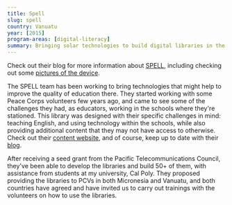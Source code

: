 ```yaml
---
title: Spell
slug: spell
country: Vanuatu
year: [2015]
program-areas: [digital-literacy]
summary: Bringing solar technologies to build digital libraries in the Pacific islands.
---
```


Check out their blog for more information about [SPELL](http://solarspell.org/), including checking out some [pictures of the device](http://ict4dviewsfromthefield.wordpress.com/).

The SPELL team has been working to bring technologies that might help to improve the quality of education there. They started working with some Peace Corps volunteers few years ago, and came to see some of the challenges they had, as educators, working in the schools where they're stationed. This library was designed with their specific challenges in mind: teaching English, and using technology within the schools, while also providing additional content that they may not have access to otherwise. Check out their [content website](http://pacificschoolserver.org/), and of course, keep up to date with their [blog](http://solarspell.org/).

After receiving a seed grant from the Pacific Telecommunications Council, they've been able to develop the libraries and build 50+ of them, with assistance from students at my university, Cal Poly. They proposed providing the libraries to PCVs in both Micronesia and Vanuatu, and both countries have agreed and have invited us to carry out trainings with the volunteers on how to use the libraries.